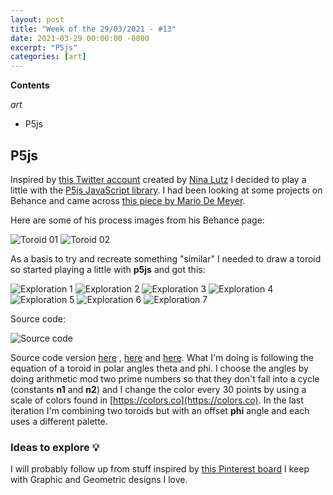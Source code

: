 ```yaml
---
layout: post
title: "Week of the 29/03/2021 - #13"
date: 2021-03-29 00:00:00 -0000
excerpt: "P5js"
categories: [art]
---
```


**Contents**

*art*

- P5js

## P5js

Inspired by [this Twitter account](https://twitter.com/ninasketches) created by [Nina Lutz](https://twitter.com/ninalikespi) I decided to play a little with the [P5js JavaScript library](https://p5js.org). I had been looking at some projects on Behance and came across [this piece by Mario De Meyer](https://www.behance.net/gallery/85859433/New-Scientist-Space-Time).

Here are some of his process images from his Behance page:

![Toroid 01](/assets/imgs/2021-03-29/donuts-01.jpg)
![Toroid 02](/assets/imgs/2021-03-29/donuts-02.jpg)


As a basis to try and recreate something "similar" I needed to draw a toroid so started playing a little with **p5js** and got this:

![Exploration 1](/assets/imgs/2021-03-29/d1.png)
![Exploration 2](/assets/imgs/2021-03-29/d2.png)
![Exploration 3](/assets/imgs/2021-03-29/d3.png)
![Exploration 4](/assets/imgs/2021-03-29/d4.png)
![Exploration 5](/assets/imgs/2021-03-29/d5.png)
![Exploration 6](/assets/imgs/2021-03-29/d6.png)
![Exploration 7](/assets/imgs/2021-03-29/d7.png)

Source code:

![Source code](/assets/imgs/2021-03-29/carbon.png)

Source code version [here](https://gist.github.com/cesarmiquel/9f8917ceb50b4c1eef2060ce78e9410e) , [here](https://gist.github.com/cesarmiquel/95dca0e2e05eb765a88de41c41a0178e) and [here](https://gist.github.com/cesarmiquel/03c34e1a0618964df4c3e06f47d89534). What I'm doing is following the equation of a toroid in polar angles theta and phi. I choose the angles by doing arithmetic mod two prime numbers so that they don't fall into a cycle (constants **n1** and **n2**) and I change the color every 30 points by using a scale of colors found in [https://colors.co](https://colors.co). In the last iteration I'm combining two toroids but with an offset **phi** angle and each uses a different palette.


### Ideas to explore 💡

I will probably follow up from stuff inspired by [this Pinterest board](https://ar.pinterest.com/cesarmiquel/graphicgeometric-designs/) I keep with Graphic and Geometric designs I love.
